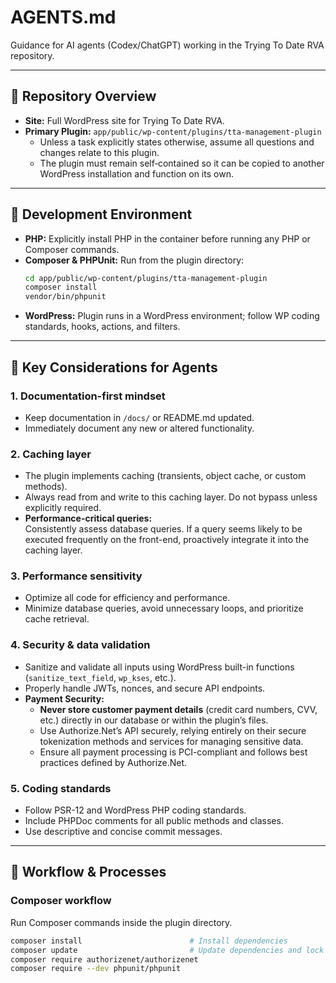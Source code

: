 # AGENTS.md

Guidance for AI agents (Codex/ChatGPT) working in the Trying To Date RVA repository.

---

## 🧰 Repository Overview
- **Site:** Full WordPress site for Trying To Date RVA.
- **Primary Plugin:** `app/public/wp-content/plugins/tta-management-plugin`
  - Unless a task explicitly states otherwise, assume all questions and changes relate to this plugin.
  - The plugin must remain self‑contained so it can be copied to another WordPress installation and function on its own.

---

## 🧪 Development Environment
- **PHP:** Explicitly install PHP in the container before running any PHP or Composer commands.
- **Composer & PHPUnit:** Run from the plugin directory:
  ```bash
  cd app/public/wp-content/plugins/tta-management-plugin
  composer install
  vendor/bin/phpunit
  ```
- **WordPress:** Plugin runs in a WordPress environment; follow WP coding standards, hooks, actions, and filters.

---

## 🧠 Key Considerations for Agents

### 1. Documentation-first mindset
- Keep documentation in `/docs/` or README.md updated.
- Immediately document any new or altered functionality.

### 2. Caching layer
- The plugin implements caching (transients, object cache, or custom methods).
- Always read from and write to this caching layer. Do not bypass unless explicitly required.
- **Performance-critical queries:**  
  Consistently assess database queries. If a query seems likely to be executed frequently on the front-end, proactively integrate it into the caching layer.

### 3. Performance sensitivity
- Optimize all code for efficiency and performance.
- Minimize database queries, avoid unnecessary loops, and prioritize cache retrieval.

### 4. Security & data validation
- Sanitize and validate all inputs using WordPress built-in functions (`sanitize_text_field`, `wp_kses`, etc.).
- Properly handle JWTs, nonces, and secure API endpoints.
- **Payment Security:**  
  - **Never store customer payment details** (credit card numbers, CVV, etc.) directly in our database or within the plugin’s files.
  - Use Authorize.Net’s API securely, relying entirely on their secure tokenization methods and services for managing sensitive data.
  - Ensure all payment processing is PCI-compliant and follows best practices defined by Authorize.Net.

### 5. Coding standards
- Follow PSR-12 and WordPress PHP coding standards.
- Include PHPDoc comments for all public methods and classes.
- Use descriptive and concise commit messages.

---

## 🔄 Workflow & Processes

### Composer workflow
Run Composer commands inside the plugin directory.

```bash
composer install                        # Install dependencies
composer update                         # Update dependencies and lock file
composer require authorizenet/authorizenet
composer require --dev phpunit/phpunit
```
